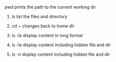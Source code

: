 pwd prints the path to the current working dir

1. ls list the files and directory

2. cd ~ changes back to home dir

3. ls -la display content in long format 

4. ls -la display content including hidden file and dir

5. ls -n display content including hidden file and dir
